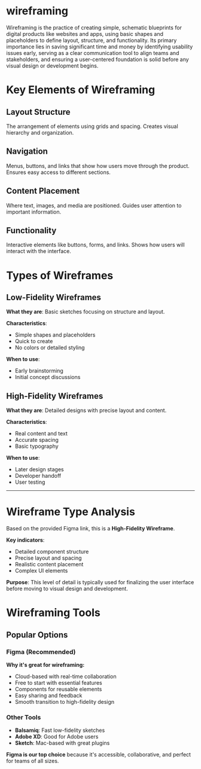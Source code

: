 # wireframing
Wireframing is the practice of creating simple, schematic blueprints for digital products like websites and apps, using basic shapes and placeholders to define layout, structure, and functionality. Its primary importance lies in saving significant time and money by identifying usability issues early, serving as a clear communication tool to align teams and stakeholders, and ensuring a user-centered foundation is solid before any visual design or development begins.

# Key Elements of Wireframing

## Layout Structure
The arrangement of elements using grids and spacing. Creates visual hierarchy and organization.

## Navigation  
Menus, buttons, and links that show how users move through the product. Ensures easy access to different sections.

## Content Placement
Where text, images, and media are positioned. Guides user attention to important information.

## Functionality
Interactive elements like buttons, forms, and links. Shows how users will interact with the interface.

# Types of Wireframes

## Low-Fidelity Wireframes
**What they are**: Basic sketches focusing on structure and layout.

**Characteristics**:
- Simple shapes and placeholders
- Quick to create
- No colors or detailed styling

**When to use**:
- Early brainstorming
- Initial concept discussions

## High-Fidelity Wireframes  
**What they are**: Detailed designs with precise layout and content.

**Characteristics**:
- Real content and text
- Accurate spacing
- Basic typography

**When to use**:
- Later design stages
- Developer handoff
- User testing

---

# Wireframe Type Analysis

Based on the provided Figma link, this is a **High-Fidelity Wireframe**.

**Key indicators**:
- Detailed component structure
- Precise layout and spacing
- Realistic content placement
- Complex UI elements

**Purpose**: This level of detail is typically used for finalizing the user interface before moving to visual design and development.

# Wireframing Tools

## Popular Options

### Figma (Recommended)
**Why it's great for wireframing:**
- Cloud-based with real-time collaboration
- Free to start with essential features
- Components for reusable elements
- Easy sharing and feedback
- Smooth transition to high-fidelity design

### Other Tools
- **Balsamiq**: Fast low-fidelity sketches
- **Adobe XD**: Good for Adobe users
- **Sketch**: Mac-based with great plugins

**Figma is our top choice** because it's accessible, collaborative, and perfect for teams of all sizes.
